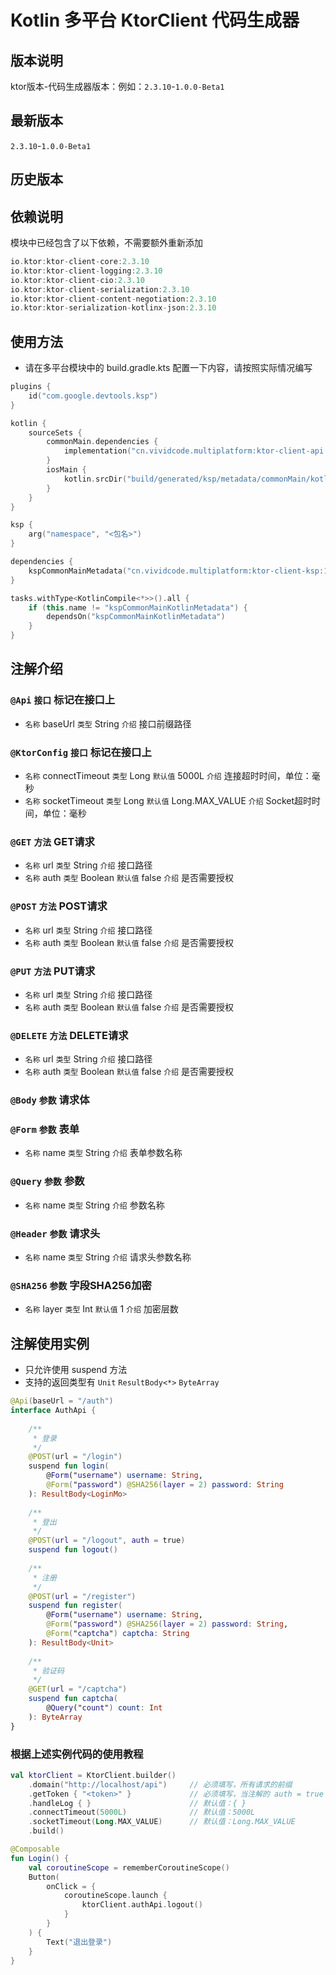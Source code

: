 # Kotlin 多平台 KtorClient 代码生成器

## 版本说明

ktor版本-代码生成器版本：例如：`2.3.10`-`1.0.0-Beta1`

## 最新版本

`2.3.10`-`1.0.0-Beta1`

## 历史版本

## 依赖说明

模块中已经包含了以下依赖，不需要额外重新添加

``` kotlin
io.ktor:ktor-client-core:2.3.10
io.ktor:ktor-client-logging:2.3.10
io.ktor:ktor-client-cio:2.3.10
io.ktor:ktor-client-serialization:2.3.10
io.ktor:ktor-client-content-negotiation:2.3.10
io.ktor:ktor-serialization-kotlinx-json:2.3.10
```

## 使用方法

- 请在多平台模块中的 build.gradle.kts 配置一下内容，请按照实际情况编写

``` kotlin
plugins {
	id("com.google.devtools.ksp")
}

kotlin { 
    sourceSets { 
        commonMain.dependencies { 
            implementation("cn.vividcode.multiplatform:ktor-client-api:1.0.0-Beta1") 
        }
        iosMain { 
            kotlin.srcDir("build/generated/ksp/metadata/commonMain/kotlin") 
        } 
    }
}

ksp {
    arg("namespace", "<包名>")
}

dependencies {
    kspCommonMainMetadata("cn.vividcode.multiplatform:ktor-client-ksp:1.0.0-Beta1")
}

tasks.withType<KotlinCompile<*>>().all {
    if (this.name != "kspCommonMainKotlinMetadata") {
        dependsOn("kspCommonMainKotlinMetadata")
    }
}
```

## 注解介绍

### `@Api` `接口` 标记在接口上

- `名称` baseUrl `类型` String `介绍` 接口前缀路径

### `@KtorConfig` `接口` 标记在接口上

- `名称` connectTimeout `类型` Long `默认值` 5000L `介绍` 连接超时时间，单位：毫秒
- `名称` socketTimeout `类型` Long `默认值` Long.MAX_VALUE `介绍` Socket超时时间，单位：毫秒

### `@GET` `方法` GET请求

- `名称` url `类型` String `介绍` 接口路径
- `名称` auth `类型` Boolean `默认值` false `介绍` 是否需要授权

### `@POST` `方法` POST请求

- `名称` url `类型` String `介绍` 接口路径
- `名称` auth `类型` Boolean `默认值` false `介绍` 是否需要授权

### `@PUT` `方法` PUT请求

- `名称` url `类型` String `介绍` 接口路径
- `名称` auth `类型` Boolean `默认值` false `介绍` 是否需要授权

### `@DELETE` `方法` DELETE请求

- `名称` url `类型` String `介绍` 接口路径
- `名称` auth `类型` Boolean `默认值` false `介绍` 是否需要授权

### `@Body` `参数` 请求体

### `@Form` `参数` 表单

- `名称` name `类型` String `介绍` 表单参数名称

### `@Query` `参数` 参数

- `名称` name `类型` String `介绍` 参数名称

### `@Header` `参数` 请求头

- `名称` name `类型` String `介绍` 请求头参数名称

### `@SHA256` `参数` 字段SHA256加密

- `名称` layer `类型` Int `默认值` 1 `介绍` 加密层数

## 注解使用实例

- 只允许使用 suspend 方法
- 支持的返回类型有 `Unit` `ResultBody<*>` `ByteArray`

``` kotlin
@Api(baseUrl = "/auth")
interface AuthApi {
    
    /**
     * 登录
     */
    @POST(url = "/login")
    suspend fun login(
        @Form("username") username: String, 
        @Form("password") @SHA256(layer = 2) password: String
    ): ResultBody<LoginMo>
    
    /**
     * 登出
     */
    @POST(url = "/logout", auth = true)
    suspend fun logout()
    
    /**
     * 注册
     */
    @POST(url = "/register")
    suspend fun register(
        @Form("username") username: String,
        @Form("password") @SHA256(layer = 2) password: String,
        @Form("captcha") captcha: String
    ): ResultBody<Unit>
    
    /**
     * 验证码
     */
    @GET(url = "/captcha")
    suspend fun captcha(
        @Query("count") count: Int
    ): ByteArray
}
```

### 根据上述实例代码的使用教程

``` kotlin
val ktorClient = KtorClient.builder()
    .domain("http://localhost/api")     // 必须填写，所有请求的前缀
    .getToken { "<token>" }             // 必须填写，当注解的 auth = true 后会将token附带在请求头上
    .handleLog { }                      // 默认值：{ }
    .connectTimeout(5000L)              // 默认值：5000L
    .socketTimeout(Long.MAX_VALUE)      // 默认值：Long.MAX_VALUE
    .build()

@Composable
fun Login() {
    val coroutineScope = rememberCoroutineScope()
    Button(
        onClick = {
            coroutineScope.launch {
                ktorClient.authApi.logout()
            }
        }
    ) {
        Text("退出登录")
    }
}
```